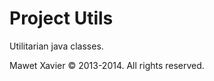 Project Utils
==============

Utilitarian java classes.

Mawet Xavier © 2013-2014. All rights reserved.
